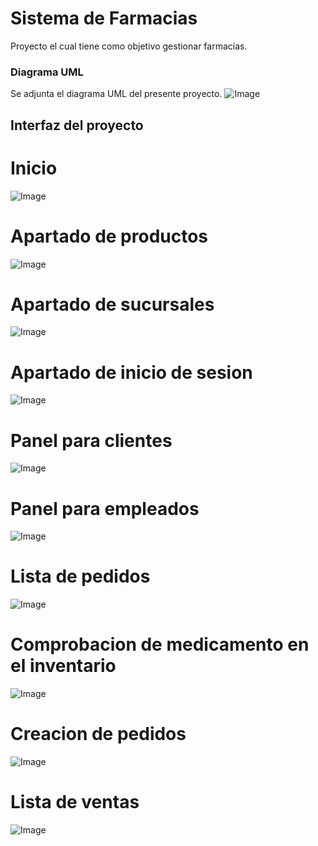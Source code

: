 # Sistema de Farmacias
Proyecto el cual tiene como objetivo gestionar farmacias.

### Diagrama UML
Se adjunta el diagrama UML del presente proyecto.
![Image](https://github.com/user-attachments/assets/ec2e395f-6e4d-4075-91cc-cb2b22a2a35b)

## Interfaz del proyecto
# Inicio
![Image](https://github.com/user-attachments/assets/c6d39abf-1bc9-44e2-adcc-2af58c24f9be)

# Apartado de productos
![Image](https://github.com/user-attachments/assets/47f1cd59-bace-47ac-ab8c-2fe862cc147c)

# Apartado de sucursales
![Image](https://github.com/user-attachments/assets/321d9db6-d841-4371-a93b-47390a9878e7)

# Apartado de inicio de sesion
![Image](https://github.com/user-attachments/assets/9f4a3cfa-f444-456b-9eda-7161df16b1fe)

# Panel para clientes
![Image](https://github.com/user-attachments/assets/32a65027-2efe-4b07-a79b-b66d6dc012e7)

# Panel para empleados
![Image](https://github.com/user-attachments/assets/011e1843-a0bf-467f-a336-184c760cc96b)

# Lista de pedidos
![Image](https://github.com/user-attachments/assets/98b732b3-f1c4-4425-80bc-9ffb5c0c96ca)

# Comprobacion de medicamento en el inventario
![Image](https://github.com/user-attachments/assets/5fd8782e-82cf-4cf7-8510-54e907c69ee4)

# Creacion de pedidos
![Image](https://github.com/user-attachments/assets/31743ca4-874d-4a3e-a41d-60903eb5d22c)

# Lista de ventas
![Image](https://github.com/user-attachments/assets/76ea41c2-adce-431d-a471-27bcec9e4418)


